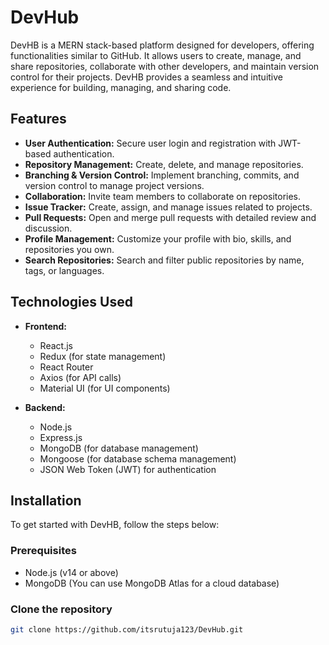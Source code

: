 # DevHub

DevHB is a MERN stack-based platform designed for developers, offering functionalities similar to GitHub. It allows users to create, manage, and share repositories, collaborate with other developers, and maintain version control for their projects. DevHB provides a seamless and intuitive experience for building, managing, and sharing code.

## Features

- **User Authentication:** Secure user login and registration with JWT-based authentication.
- **Repository Management:** Create, delete, and manage repositories.
- **Branching & Version Control:** Implement branching, commits, and version control to manage project versions.
- **Collaboration:** Invite team members to collaborate on repositories.
- **Issue Tracker:** Create, assign, and manage issues related to projects.
- **Pull Requests:** Open and merge pull requests with detailed review and discussion.
- **Profile Management:** Customize your profile with bio, skills, and repositories you own.
- **Search Repositories:** Search and filter public repositories by name, tags, or languages.

## Technologies Used

- **Frontend:**
  - React.js
  - Redux (for state management)
  - React Router
  - Axios (for API calls)
  - Material UI (for UI components)

- **Backend:**
  - Node.js
  - Express.js
  - MongoDB (for database management)
  - Mongoose (for database schema management)
  - JSON Web Token (JWT) for authentication

## Installation

To get started with DevHB, follow the steps below:

### Prerequisites

- Node.js (v14 or above)
- MongoDB (You can use MongoDB Atlas for a cloud database)

### Clone the repository

```bash
git clone https://github.com/itsrutuja123/DevHub.git
